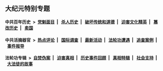 ## 大纪元特别专题

#### 中共百年历史 &nbsp;>&nbsp; [党魁面目](indexes/nf1176107/README.md?06060430) &nbsp;| &nbsp; [杀人历史](indexes/nf1176106/README.md?06060430) &nbsp;| &nbsp; [破坏传统和道德](indexes/nf1176106/README.md?06060430) &nbsp;| &nbsp; [迫害文化精英](indexes/nf1176111/README.md?06060430) &nbsp;| &nbsp; [篡改历史](indexes/nf1176115/README.md?06060430) &nbsp;| &nbsp; [卖国](indexes/nf1176117/README.md?06060430) 

#### 中共活摘器官 &nbsp;>&nbsp; [热点评论](indexes/nf5879/README.md?06060430) &nbsp;| &nbsp; [国际调查](indexes/nf5947/README.md?06060430) &nbsp;| &nbsp; [最新活动](indexes/nf5883/README.md?06060430) &nbsp;| &nbsp; [法轮功遭遇](indexes/nf5881/README.md?06060430) &nbsp;| &nbsp; [追查案例](indexes/nf5880/README.md?06060430) &nbsp;| &nbsp; [事件报导](indexes/nf5877/README.md?06060430) 

#### 法轮功专辑 &nbsp;>&nbsp; [自焚伪案](indexes/nf5562/README.md?06060430) &nbsp;| &nbsp; [迫害真相](indexes/nf4379/README.md?06060430) &nbsp;| &nbsp; [历史事件回顾](indexes/nf5793/README.md?06060430) &nbsp;| &nbsp; [真相特辑](indexes/nf4389/README.md?06060430) &nbsp;| &nbsp; [社会支持](indexes/nf4386/README.md?06060430) &nbsp;| &nbsp; [大法徒的故事](indexes/nf1147481/README.md?06060430) 


